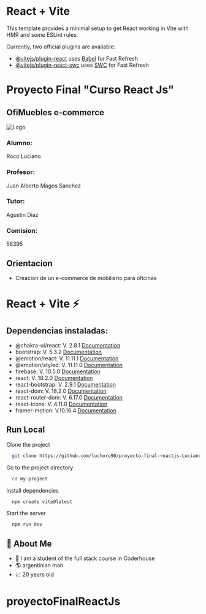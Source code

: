 # React + Vite

This template provides a minimal setup to get React working in Vite with HMR and some ESLint rules.

Currently, two official plugins are available:

- [@vitejs/plugin-react](https://github.com/vitejs/vite-plugin-react/blob/main/packages/plugin-react/README.md) uses [Babel](https://babeljs.io/) for Fast Refresh
- [@vitejs/plugin-react-swc](https://github.com/vitejs/vite-plugin-react-swc) uses [SWC](https://swc.rs/) for Fast Refresh


#    Proyecto Final "Curso React Js"

## OfiMuebles   e-commerce

![Logo](https://firebasestorage.googleapis.com/v0/b/reactjsfer.appspot.com/o/Logo.png?alt=media&token=e3f1ffea-a68e-46d0-9fa6-fb1e9bb1f537)


### Alumno: 
Roco Luciano


### Profesor: 
Juan Alberto Magos Sanchez

### Tutor: 
Agustin Diaz

### Comision:
58395

## Orientacion

-  Creacion de un e-commerce de mobiliario para oficinas

# 


# React + Vite ⚡

## Dependencias instaladas: 

- @chakra-ui/react: V. 2.8.1 [Documentation](https://github.com/chakra-ui/chakra-ui/blob/main/README.md) 
- bootstrap: V. 5.3.2 [Documentation](https://github.com/react-bootstrap/react-bootstrap/blob/master/README.md)
- @emotion/react: V. 11.11.1 [Documentation](https://github.com/emotion-js/emotion/blob/main/README.md)
- @emotion/styled: V. 11.11.0 [Documentation](https://github.com/emotion-js/emotion/blob/main/README.md)
- firebase: V. 10.5.0 [Documentation](https://firebase.google.com/docs?hl=es-419)
- react: V. 18.2.0 [Documentation](https://react.dev/learn/installation) 
- react-bootstrap: V. 2.9.1 [Documentation](https://github.com/react-bootstrap/react-bootstrap/blob/master/README.md)  
- react-dom: V. 18.2.0 [Documentation](https://react.dev/learn/)
- react-router-dom: V. 6.17.0 [Documentation](https://github.com/remix-run/react-router#readme) 
- react-icons: V. 4.11.0 [Documentation](https://github.com/react-icons/react-icons/blob/master/README.md) 
- framer-motion: V.10.16.4 [Documentation](https://www.framer.com/motion/introduction/) 




## Run Local

Clone the project

```bash
  git clone https://github.com/luchoro90/proyecto-final-reactjs-Luciano-Roco
```

Go to the project directory

```bash
  cd my-project
```

Install dependencies

```bash
  npm create vite@latest
```

Start the server

```bash
  npm run dev
```


## 🚀 About Me
- 🎨 I am a student of the full stack course in Coderhouse
- 🌎 argentinian man
- 📈 20 years old






# proyectoFinalReactJs
